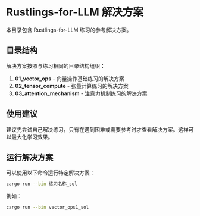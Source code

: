 # Rustlings-for-LLM 解决方案

本目录包含 Rustlings-for-LLM 练习的参考解决方案。

## 目录结构

解决方案按照与练习相同的目录结构组织：

1. **01_vector_ops** - 向量操作基础练习的解决方案
2. **02_tensor_compute** - 张量计算练习的解决方案
3. **03_attention_mechanism** - 注意力机制练习的解决方案

## 使用建议

建议先尝试自己解决练习，只有在遇到困难或需要参考时才查看解决方案。这样可以最大化学习效果。

## 运行解决方案

可以使用以下命令运行特定解决方案：

```bash
cargo run --bin 练习名称_sol
```

例如：

```bash
cargo run --bin vector_ops1_sol
```
